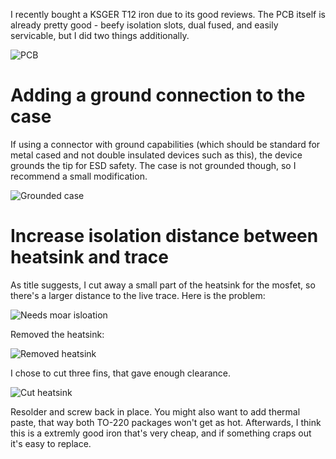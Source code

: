 
I recently bought a KSGER T12 iron due to its good reviews. The PCB itself is already pretty good - beefy isolation slots, dual fused, and easily servicable, but I did two things additionally.

![PCB](https://i.imgur.com/pXvoC45.png)

# Adding a ground connection to the case

If using a connector with ground capabilities (which should be standard for metal cased and not double insulated devices such as this), the device grounds the tip for ESD safety. The case is not grounded though, so I recommend a small modification.

![Grounded case](https://i.imgur.com/BrnBP4y.png)

# Increase isolation distance between heatsink and trace

As title suggests, I cut away a small part of the heatsink for the mosfet, so there's a larger distance to the live trace. Here is the problem:

![Needs moar isloation](https://i.imgur.com/A4nDooj.png)

Removed the heatsink:

![Removed heatsink](https://i.imgur.com/Crraa4H.png)

I chose to cut three fins, that gave enough clearance.

![Cut heatsink](https://i.imgur.com/U50wk9A.png)

Resolder and screw back in place. You might also want to add thermal paste, that way both TO-220 packages won't get as hot. Afterwards, I think this is a extremly good iron that's very cheap, and if something craps out it's easy to replace.
